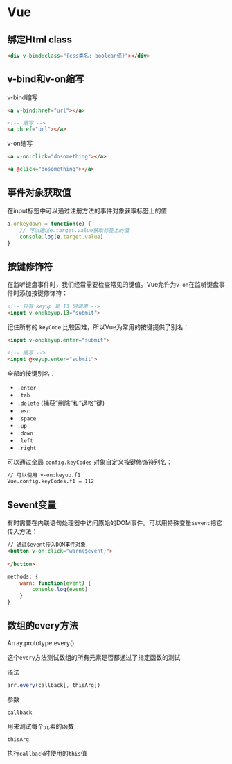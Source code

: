 # Vue

## 绑定Html class

```html
<div v-bind:class="{css类名: boolean值}"></div>
```



## v-bind和v-on缩写

v-bind缩写

```html
<a v-bind:href="url"></a>

<!-- 缩写 -->
<a :href="url"></a>
```



v-on缩写

```html
<a v-on:click="dosomething"></a>

<a @click="dosomething"></a>
```



## 事件对象获取值

在input标签中可以通过注册方法的事件对象获取标签上的值

```javascript
a.onkeydown = function(e) {
    // 可以通过e.target.value获取标签上的值
    console.log(e.target.value)
}
```



## 按键修饰符

在监听键盘事件时，我们经常需要检查常见的键值。Vue允许为`v-on`在监听键盘事件时添加按键修饰符：

```html
<!-- 只有 keyup 是 13 时调用 -->
<input v-on:keyup.13="submit">
```



记住所有的 `keyCode` 比较困难，所以Vue为常用的按键提供了别名：

```html
<input v-on:keyup.enter="submit">

<!-- 缩写 -->
<input @keyup.enter="submit">
```



全部的按键别名：

+ `.enter`
+ `.tab`
+ `.delete` (捕获“删除”和“退格”键)
+ `.esc`
+ `.space`
+ `.up`
+ `.down`
+ `.left`
+ `.right`



可以通过全局 `config.keyCodes` 对象自定义按键修饰符别名：

```html
// 可以使用 v-on:keyup.f1
Vue.config.keyCodes.f1 = 112
```



## $event变量

有时需要在内联语句处理器中访问原始的DOM事件。可以用特殊变量`$event`把它传入方法：

```html
// 通过$event传入DOM事件对象
<button v-on:click="warn($event)">
    
</button>
```

```javascript
methods: {
    warn: function(event) {
        console.log(event)
    }
}
```



## 数组的every方法

Array.prototype.every()

这个`every`方法测试数组的所有元素是否都通过了指定函数的测试

语法

```javascript
arr.every(callback[, thisArg])
```

参数

`callback`

用来测试每个元素的函数

`thisArg`

执行`callback`时使用的`this`值

